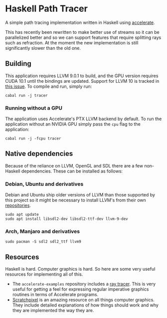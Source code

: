 # Haskell Path Tracer

A simple path tracing implementation written in Haskell using
[accelerate](https://github.com/AccelerateHS/accelerate).

This has recently been rewritten to make better use of streams so it can be
parallelized better and so we can support features that require splitting rays
such as refraction. At the moment the new implementation is still significantly
slower than the old one.

## Building

This application requires LLVM 9.0.1 to build, and the GPU version requires CUDA
10.1 until the bindings are updated. Support for LLVM 10 is tracked in [this
issue](https://github.com/llvm-hs/llvm-hs/issues/293). To compile and run,
simply run:

```shell
cabal run -j tracer
```

### Running without a GPU

The application uses Accelerate's PTX LLVM backend by default. To run the
application without an NVIDIA GPU simply pass the `cpu` flag to the application:

```shell
cabal run -j -fcpu tracer
```

## Native dependencies

Because of the reliance on LLVM, OpenGL and SDL there are a few non-Haskell
dependencies. These can be installed as follows:

### Debian, Ubuntu and derivatives

Debian and Ubuntu ship older versions of LLVM than those supported by this
project so it might be necessary to install LLVM's from their own
[repositories](https://apt.llvm.org/).

```shell
sudo apt update
sudo apt install libsdl2-dev libsdl2-ttf-dev llvm-9-dev
```

### Arch, Manjaro and derivatives

```shell
sudo pacman -S sdl2 sdl2_ttf llvm9
```

## Resources

Haskell is hard. Computer graphics is hard. So here are some very useful
resources for implementing all of this.

- The `accelerate-examples` repository includes a [ray
  tracer](https://github.com/AccelerateHS/accelerate-examples/tree/master/examples/ray).
  This is very useful for getting a feel for expressing regular imperative
  graphics routines in terms of Accelerate programs.
- [Scratchpixel](https://www.scratchapixel.com/) is an amazing resource on all
  things computer graphics. They include detailed explanations of how things
  should work and why they are implemented the way they are.
